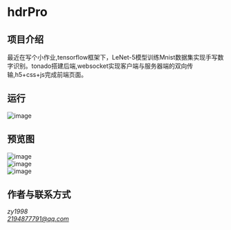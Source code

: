 # hdrPro

## 项目介绍
 
最近在写个小作业,tensorflow框架下，LeNet-5模型训练Mnist数据集实现手写数字识别。tonado搭建后端,websocket实现客户端与服务器端的双向传输,h5+css+js完成前端页面。

## 运行
![image](https://github.com/zy1998/hdrPro/blob/master/static/images/run.JPG)


## 预览图
![image](https://github.com/zy1998/hdrPro/blob/master/static/images/手机识别1.png) <br>
![image](https://github.com/zy1998/hdrPro/blob/master/static/images/手机识别3.png) <br>
![image](https://github.com/zy1998/hdrPro/blob/master/static/images/手机识别6.png) 


## 作者与联系方式
*zy1998* <br>
*2194877791@qq.com*
